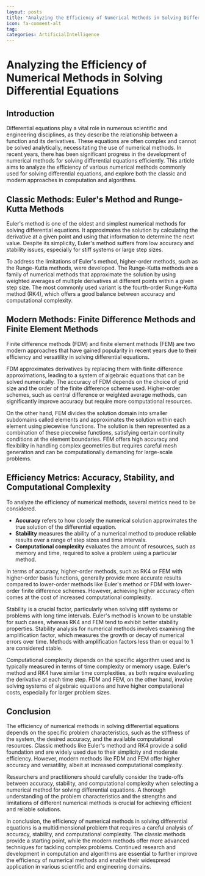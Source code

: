 ```yaml
---
layout: posts
title: "Analyzing the Efficiency of Numerical Methods in Solving Differential Equations"
icon: fa-comment-alt
tag:      
categories: ArtificialIntelligence
---
```



# Analyzing the Efficiency of Numerical Methods in Solving Differential Equations

## Introduction

Differential equations play a vital role in numerous scientific and engineering disciplines, as they describe the relationship between a function and its derivatives. These equations are often complex and cannot be solved analytically, necessitating the use of numerical methods. In recent years, there has been significant progress in the development of numerical methods for solving differential equations efficiently. This article aims to analyze the efficiency of various numerical methods commonly used for solving differential equations, and explore both the classic and modern approaches in computation and algorithms.

## Classic Methods: Euler's Method and Runge-Kutta Methods

Euler's method is one of the oldest and simplest numerical methods for solving differential equations. It approximates the solution by calculating the derivative at a given point and using that information to determine the next value. Despite its simplicity, Euler's method suffers from low accuracy and stability issues, especially for stiff systems or large step sizes.

To address the limitations of Euler's method, higher-order methods, such as the Runge-Kutta methods, were developed. The Runge-Kutta methods are a family of numerical methods that approximate the solution by using weighted averages of multiple derivatives at different points within a given step size. The most commonly used variant is the fourth-order Runge-Kutta method (RK4), which offers a good balance between accuracy and computational complexity.

## Modern Methods: Finite Difference Methods and Finite Element Methods

Finite difference methods (FDM) and finite element methods (FEM) are two modern approaches that have gained popularity in recent years due to their efficiency and versatility in solving differential equations.

FDM approximates derivatives by replacing them with finite difference approximations, leading to a system of algebraic equations that can be solved numerically. The accuracy of FDM depends on the choice of grid size and the order of the finite difference scheme used. Higher-order schemes, such as central difference or weighted average methods, can significantly improve accuracy but require more computational resources.

On the other hand, FEM divides the solution domain into smaller subdomains called elements and approximates the solution within each element using piecewise functions. The solution is then represented as a combination of these piecewise functions, satisfying certain continuity conditions at the element boundaries. FEM offers high accuracy and flexibility in handling complex geometries but requires careful mesh generation and can be computationally demanding for large-scale problems.

## Efficiency Metrics: Accuracy, Stability, and Computational Complexity

To analyze the efficiency of numerical methods, several metrics need to be considered. 

- **Accuracy** refers to how closely the numerical solution approximates the true solution of the differential equation. 
- **Stability** measures the ability of a numerical method to produce reliable results over a range of step sizes and time intervals. 
- **Computational complexity** evaluates the amount of resources, such as memory and time, required to solve a problem using a particular method.

In terms of accuracy, higher-order methods, such as RK4 or FEM with higher-order basis functions, generally provide more accurate results compared to lower-order methods like Euler's method or FDM with lower-order finite difference schemes. However, achieving higher accuracy often comes at the cost of increased computational complexity.

Stability is a crucial factor, particularly when solving stiff systems or problems with long time intervals. Euler's method is known to be unstable for such cases, whereas RK4 and FEM tend to exhibit better stability properties. Stability analysis for numerical methods involves examining the amplification factor, which measures the growth or decay of numerical errors over time. Methods with amplification factors less than or equal to 1 are considered stable.

Computational complexity depends on the specific algorithm used and is typically measured in terms of time complexity or memory usage. Euler's method and RK4 have similar time complexities, as both require evaluating the derivative at each time step. FDM and FEM, on the other hand, involve solving systems of algebraic equations and have higher computational costs, especially for larger problem sizes.

## Conclusion

The efficiency of numerical methods in solving differential equations depends on the specific problem characteristics, such as the stiffness of the system, the desired accuracy, and the available computational resources. Classic methods like Euler's method and RK4 provide a solid foundation and are widely used due to their simplicity and moderate efficiency. However, modern methods like FDM and FEM offer higher accuracy and versatility, albeit at increased computational complexity.

Researchers and practitioners should carefully consider the trade-offs between accuracy, stability, and computational complexity when selecting a numerical method for solving differential equations. A thorough understanding of the problem characteristics and the strengths and limitations of different numerical methods is crucial for achieving efficient and reliable solutions.

In conclusion, the efficiency of numerical methods in solving differential equations is a multidimensional problem that requires a careful analysis of accuracy, stability, and computational complexity. The classic methods provide a starting point, while the modern methods offer more advanced techniques for tackling complex problems. Continued research and development in computation and algorithms are essential to further improve the efficiency of numerical methods and enable their widespread application in various scientific and engineering domains.